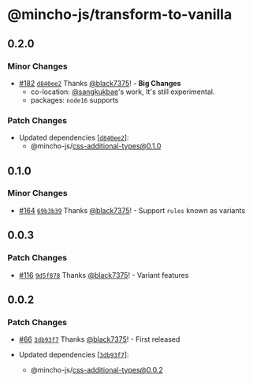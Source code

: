 # @mincho-js/transform-to-vanilla

## 0.2.0

### Minor Changes

- [#182](https://github.com/mincho-js/mincho/pull/182) [`d840ee2`](https://github.com/mincho-js/mincho/commit/d840ee2979fe23a0ddd97b9e182638b94ccf0d98) Thanks [@black7375](https://github.com/black7375)! - **Big Changes**
  - co-location: [@sangkukbae](https://github.com/sangkukbae)'s work, It's still experimental.
  - packages: `node16` supports

### Patch Changes

- Updated dependencies [[`d840ee2`](https://github.com/mincho-js/mincho/commit/d840ee2979fe23a0ddd97b9e182638b94ccf0d98)]:
  - @mincho-js/css-additional-types@0.1.0

## 0.1.0

### Minor Changes

- [#164](https://github.com/mincho-js/mincho/pull/164) [`69b3b39`](https://github.com/mincho-js/mincho/commit/69b3b3990e3507da43ee68058a2d02ee28aef26a) Thanks [@black7375](https://github.com/black7375)! - Support `rules` known as variants

## 0.0.3

### Patch Changes

- [#116](https://github.com/mincho-js/mincho/pull/116) [`9d5f878`](https://github.com/mincho-js/mincho/commit/9d5f878754e216b21fa233e215b25523c822a9a7) Thanks [@black7375](https://github.com/black7375)! - Variant features

## 0.0.2

### Patch Changes

- [#66](https://github.com/mincho-js/mincho/pull/66) [`3db93f7`](https://github.com/mincho-js/mincho/commit/3db93f706ee39bd4365891e5c8fd25c66609a99f) Thanks [@black7375](https://github.com/black7375)! - First released

- Updated dependencies [[`3db93f7`](https://github.com/mincho-js/mincho/commit/3db93f706ee39bd4365891e5c8fd25c66609a99f)]:
  - @mincho-js/css-additional-types@0.0.2
